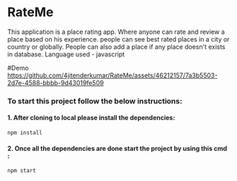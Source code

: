 # RateMe
This application is a place rating app. Where anyone can rate and review a place based on his experience. people can see best rated places in a city or country or globally. People can also add a place if any place doesn't exists in database.  Language used - javascript

#Demo
https://github.com/4jitenderkumar/RateMe/assets/46212157/7a3b5503-2d7e-4588-bbbb-9d43019fe509


### To start this project follow the below instructions:
#### 1. After cloning to local please install the dependencies: 
```
npm install
```
#### 2. Once all  the dependencies are done start the project by using this cmd : 
```
npm start
```
